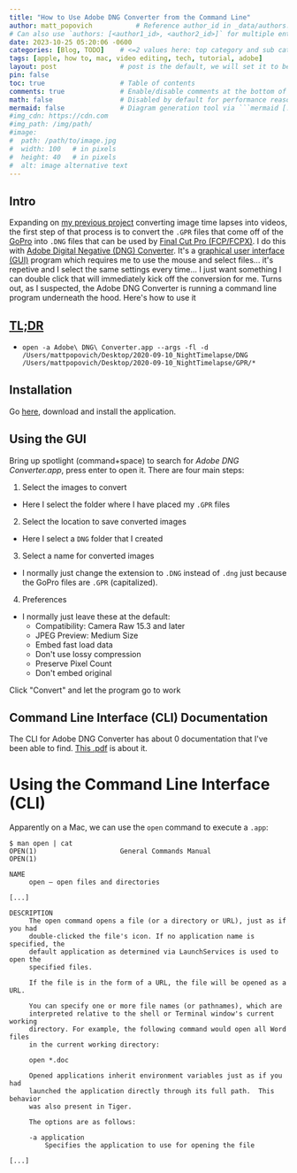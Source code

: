 ```yaml
---
title: "How to Use Adobe DNG Converter from the Command Line"
author: matt_popovich           # Reference author_id in _data/authors.yml
# Can also use `authors: [<author1_id>, <author2_id>]` for multiple entries
date: 2023-10-25 05:20:06 -0600
categories: [Blog, TODO]    # <=2 values here: top category and sub category
tags: [apple, how to, mac, video editing, tech, tutorial, adobe]                # TAG names should always be lowercase
layout: post                # post is the default, we will set it to be explicit
pin: false
toc: true                   # Table of contents
comments: true              # Enable/disable comments at the bottom of the post
math: false                 # Disabled by default for performance reasons
mermaid: false              # Diagram generation tool via ```mermaid [...]```
#img_cdn: https://cdn.com
#img_path: /img/path/
#image:
#  path: /path/to/image.jpg
#  width: 100   # in pixels
#  height: 40   # in pixels
#  alt: image alternative text
---
```


## Intro
Expanding on [my previous project](my-fcpx-export-settings) converting image time lapses into videos, the first step of that process is to convert the `.GPR` files that come off of the [GoPro](https://amzn.to/3ZUuXcD) into `.DNG` files that can be used by [Final Cut Pro (FCP/FCPX)](https://www.apple.com/final-cut-pro/). I do this with [Adobe Digital Negative (DNG) Converter](https://helpx.adobe.com/camera-raw/using/adobe-dng-converter.html). It's a [graphical user interface (GUI)](https://www.computerhope.com/jargon/g/gui.htm) program which requires me to use the mouse and select files... it's repetive and I select the same settings every time... I just want something I can double click that will immediately kick off the conversion for me. Turns out, as I suspected, the Adobe DNG Converter is running a command line program underneath the hood. Here's how to use it

## [TL;DR](https://www.merriam-webster.com/dictionary/TL%3BDR)
* `open -a Adobe\ DNG\ Converter.app --args -fl -d /Users/mattpopovich/Desktop/2020-09-10_NightTimelapse/DNG /Users/mattpopovich/Desktop/2020-09-10_NightTimelapse/GPR/*`

## Installation
Go [here](https://helpx.adobe.com/camera-raw/using/adobe-dng-converter.html), download and install the application.

## Using the GUI
Bring up spotlight (command+space) to search for *Adobe DNG Converter.app*, press enter to open it. There are four main steps:
1. Select the images to convert
  - Here I select the folder where I have placed my `.GPR` files
2. Select the location to save converted images
  - Here I select a `DNG` folder that I created
3. Select a name for converted images
  - I normally just change the extension to `.DNG` instead of `.dng` just because the GoPro files are `.GPR` (capitalized).
4. Preferences
  - I normally just leave these at the default:
    - Compatibility: Camera Raw 15.3 and later
    - JPEG Preview: Medium Size
    - Embed fast load data
    - Don't use lossy compression
    - Preserve Pixel Count
    - Don't embed original

Click "Convert" and let the program go to work

## Command Line Interface (CLI) Documentation
The CLI for Adobe DNG Converter has about 0 documentation that I've been able to find. [This .pdf](https://helpx.adobe.com/content/dam/help/en/photoshop/pdf/dng_commandline.pdf) is about it.

# Using the Command Line Interface (CLI)
Apparently on a Mac, we can use the `open` command to execute a `.app`:

```console
$ man open | cat
OPEN(1)                     General Commands Manual                    OPEN(1)

NAME
     open – open files and directories

[...]

DESCRIPTION
     The open command opens a file (or a directory or URL), just as if you had
     double-clicked the file's icon. If no application name is specified, the
     default application as determined via LaunchServices is used to open the
     specified files.

     If the file is in the form of a URL, the file will be opened as a URL.

     You can specify one or more file names (or pathnames), which are
     interpreted relative to the shell or Terminal window's current working
     directory. For example, the following command would open all Word files
     in the current working directory:

     open *.doc

     Opened applications inherit environment variables just as if you had
     launched the application directly through its full path.  This behavior
     was also present in Tiger.

     The options are as follows:

     -a application
         Specifies the application to use for opening the file

[...]

```

